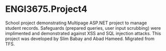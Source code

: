 # ENGI3675.Project4
School project demonstrating Multipage ASP.NET project to manage student records. Safeguards (prepared queries, user input scrubbing) were implimented and demonstrated against XSS and SQL injection attacks. This project was developed by Slim Babay and Abad Hameed. Migrated from TFS.
